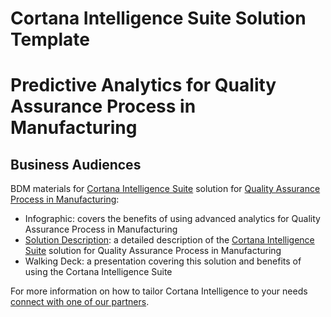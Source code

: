 # Cortana Intelligence Suite Solution Template
# Predictive Analytics for Quality Assurance Process in Manufacturing

## Business Audiences

BDM materials for [Cortana Intelligence Suite](https://www.microsoft.com/en-us/server-cloud/cortana-intelligence-suite/Overview.aspx) solution for [Quality Assurance Process in Manufacturing](https://github.com/Azure/cortana-intelligence-quality-assurance-manufacturing):
- Infographic: covers the benefits of using advanced analytics for Quality Assurance Process in Manufacturing
- [Solution Description](https://github.com/Azure/cortana-intelligence-quality-assurance-manufacturing/blob/master/Solution%20Overview%20for%20Business%20Audience/SolutionDescription.md): a detailed description of the [Cortana Intelligence Suite](https://www.microsoft.com/en-us/server-cloud/cortana-intelligence-suite/Overview.aspx) solution for Quality Assurance Process in Manufacturing
- Walking Deck: a  presentation covering this solution and benefits of using the Cortana Intelligence Suite

For more information on how to tailor Cortana Intelligence to your needs [connect with one of our partners](http://aka.ms/CISFindPartner).
